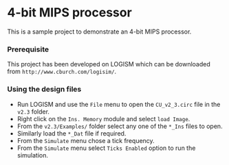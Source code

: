 # 4-bit MIPS processor
This is a sample project to demonstrate an 4-bit MIPS processor.

### Prerequisite
This project has been developed on LOGISM which can be downloaded from `http://www.cburch.com/logisim/`.

### Using the design files
* Run LOGISM and use the `File` menu to open the `CU_v2_3.circ` file in the `v2.3` folder.
* Right click on the `Ins. Memory` module and select `load Image`.
* From the `v2.3/Examples/` folder select any one of the `*_Ins` files to open.
* Similarly load the `*_Dat` file if required.
* From the `Simulate` menu chose a tick frequency.
* From the `Simulate` menu select `Ticks Enabled` option to run the simulation.

